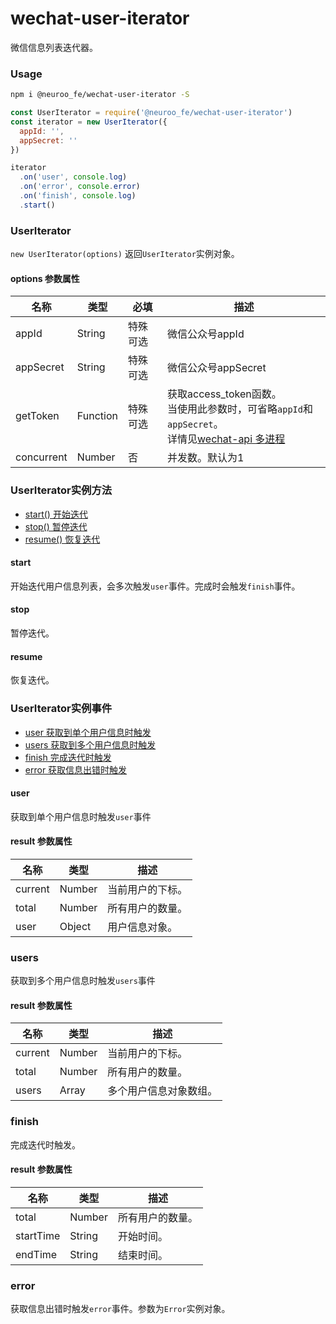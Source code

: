 # wechat-user-iterator

微信信息列表迭代器。

### Usage

```bash
npm i @neuroo_fe/wechat-user-iterator -S
```

```javascript
const UserIterator = require('@neuroo_fe/wechat-user-iterator')
const iterator = new UserIterator({
  appId: '',
  appSecret: ''
})

iterator
  .on('user', console.log)
  .on('error', console.error)
  .on('finish', console.log)
  .start()
```

### UserIterator

`new UserIterator(options)` 返回`UserIterator`实例对象。

#### options 参数属性

| 名称 | 类型 | 必填 | 描述 |
| --- | --- | --- | --- |
| appId | String | 特殊可选 | 微信公众号appId |
| appSecret | String | 特殊可选 | 微信公众号appSecret |
| getToken | Function | 特殊可选 | 获取access_token函数。<br/>当使用此参数时，可省略`appId`和`appSecret`。<br/>详情见[wechat-api 多进程](https://github.com/node-webot/wechat-api#多进程) |
| concurrent | Number | 否 | 并发数。默认为1 |

### UserIterator实例方法

- [start() 开始迭代](#start)
- [stop() 暂停迭代](#stop)
- [resume() 恢复迭代](#resume)

#### start

开始迭代用户信息列表，会多次触发`user`事件。完成时会触发`finish`事件。

#### stop

暂停迭代。

#### resume

恢复迭代。

### UserIterator实例事件

- [user 获取到单个用户信息时触发](#user)
- [users 获取到多个用户信息时触发](#users)
- [finish 完成迭代时触发](#finish)
- [error 获取信息出错时触发](#error)

#### user

获取到单个用户信息时触发`user`事件

#### result 参数属性

| 名称 | 类型 | 描述 |
| --- | --- | --- |
| current | Number | 当前用户的下标。 |
| total | Number | 所有用户的数量。 |
| user | Object | 用户信息对象。 |

### users

获取到多个用户信息时触发`users`事件

#### result 参数属性

| 名称 | 类型 | 描述 |
| --- | --- | --- |
| current | Number | 当前用户的下标。 |
| total | Number | 所有用户的数量。 |
| users | Array | 多个用户信息对象数组。 |

### finish

完成迭代时触发。

#### result 参数属性

| 名称 | 类型 | 描述 |
| --- | --- | --- |
| total | Number | 所有用户的数量。 |
| startTime | String | 开始时间。 |
| endTime | String | 结束时间。 |

### error

获取信息出错时触发`error`事件。参数为`Error`实例对象。